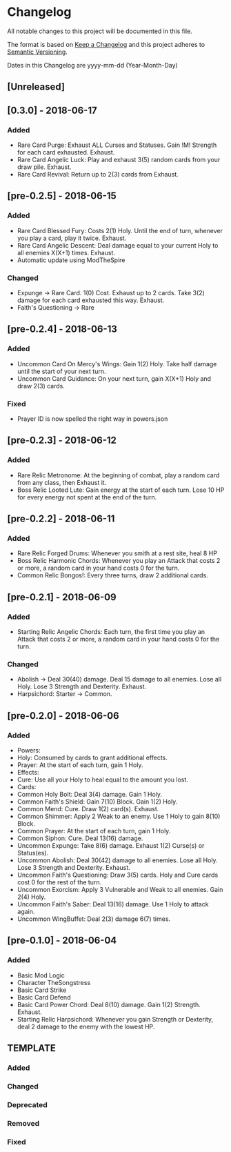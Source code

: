 # Changelog
All notable changes to this project will be documented in this file.

The format is based on [Keep a Changelog](http://keepachangelog.com/en/1.0.0/)
and this project adheres to [Semantic Versioning](http://semver.org/spec/v2.0.0.html).

Dates in this Changelog are yyyy-mm-dd (Year-Month-Day)

## [Unreleased]

## [0.3.0] - 2018-06-17
### Added
 - Rare Card Purge: Exhaust ALL Curses and Statuses. Gain !M! Strength for each card exhausted. Exhaust.
 - Rare Card Angelic Luck: Play and exhaust 3(5) random cards from your draw pile. Exhaust.
 - Rare Card Revival: Return up to 2(3) cards from Exhaust.

## [pre-0.2.5] - 2018-06-15
### Added
 - Rare Card Blessed Fury: Costs 2(1) Holy. Until the end of turn, whenever you play a card, play it twice. Exhaust.
 - Rare Card Angelic Descent: Deal damage equal to your current Holy to all enemies X(X+1) times. Exhaust.
 - Automatic update using ModTheSpire
 
 ### Changed
 - Expunge -> Rare Card. 1(0) Cost. Exhaust up to 2 cards. Take 3(2) damage for each card exhausted this way. Exhaust.
 - Faith's Questioning -> Rare

## [pre-0.2.4] - 2018-06-13
### Added
 - Uncommon Card On Mercy's Wings: Gain 1(2) Holy. Take half damage until the start of your next turn.
 - Uncommon Card Guidance: On your next turn, gain X(X+1) Holy and draw 2(3) cards.
 
 ### Fixed
  - Prayer ID is now spelled the right way in powers.json

## [pre-0.2.3] - 2018-06-12
### Added
 - Rare Relic Metronome: At the beginning of combat, play a random card from any class, then Exhaust it.
 - Boss Relic Looted Lute: Gain energy at the start of each turn. Lose 10 HP for every energy not spent at the end of the turn.

## [pre-0.2.2] - 2018-06-11
### Added
 - Rare Relic Forged Drums: Whenever you smith at a rest site, heal 8 HP
 - Boss Relic Harmonic Chords: Whenever you play an Attack that costs 2 or more, a random card in your hand costs 0 for the turn.
 - Common Relic Bongos!: Every three turns, draw 2 additional cards.


## [pre-0.2.1] - 2018-06-09
### Added
 - Starting Relic Angelic Chords: Each turn, the first time you play an Attack that costs 2 or more, a random card in your hand costs 0 for the turn.

### Changed
 - Abolish -> Deal 30(40) damage. Deal 15 damage to all enemies. Lose all Holy. Lose 3 Strength and Dexterity. Exhaust.
 - Harpsichord: Starter -> Common.

## [pre-0.2.0] - 2018-06-06
### Added
- Powers:
- Holy: Consumed by cards to grant additional effects.
- Prayer: At the start of each turn, gain 1 Holy.
- Effects:
- Cure: Use all your Holy to heal equal to the amount you lost.
- Cards:
- Common Holy Bolt: Deal 3(4) damage. Gain 1 Holy.
- Common Faith's Shield: Gain 7(10) Block. Gain 1(2) Holy.
- Common Mend: Cure. Draw 1(2) card(s). Exhaust.
- Common Shimmer: Apply 2 Weak to an enemy. Use 1 Holy to gain 8(10) Block.
- Common Prayer: At the start of each turn, gain 1 Holy.
- Common Siphon: Cure. Deal 13(16) damage.
- Uncommon Expunge: Take 8(6) damage. Exhaust 1(2) Curse(s) or Status(es).
- Uncommon Abolish: Deal 30(42) damage to all enemies. Lose all Holy. Lose 3 Strength and Dexterity. Exhaust.
- Uncommon Faith's Questioning: Draw 3(5) cards. Holy and Cure cards cost 0 for the rest of the turn.
- Uncommon Exorcism: Apply 3 Vulnerable and Weak to all enemies. Gain 2(4) Holy.
- Uncommon Faith's Saber: Deal 13(16) damage. Use 1 Holy to attack again.
- Uncommon WingBuffet: Deal 2(3) damage 6(7) times.

## [pre-0.1.0] - 2018-06-04
### Added
- Basic Mod Logic
- Character TheSongstress
- Basic Card Strike
- Basic Card Defend
- Basic Card Power Chord: Deal 8(10) damage. Gain 1(2) Strength. Exhaust.
- Starting Relic Harpsichord: Whenever you gain Strength or Dexterity, deal 2 damage to the enemy with the lowest HP.

## TEMPLATE

### Added

### Changed

### Deprecated

### Removed

### Fixed
